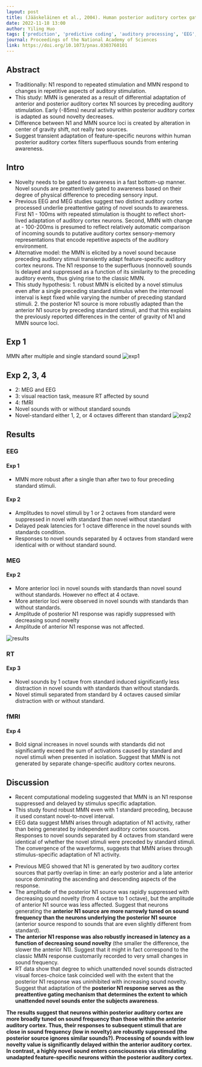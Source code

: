 ```yaml
---
layout: post
title: (Jääskeläinen et al., 2004). Human posterior auditory cortex gates novel sounds to consciousness
date: 2022-11-18 13:00
author: Yiling Huo
tags: ['prediction', 'predictive coding', 'auditory processing', 'EEG', 'MEG', 'fMRI', 'N1']
journal: Proceedings of the National Academy of Sciences
link: https://doi.org/10.1073/pnas.0303760101
---
```


## Abstract

- Traditionally: N1 respond to repeated stimulation and MMN respond to changes in repetitive aspects of auditory stimulation.
- This study: MMN is generated as a result of differential adaptation of anterior and posterior auditory cortex N1 sources by preceding auditory stimulation. Early (-85ms) neural activity within posterior auditory cortex is adapted as sound novelty decreases.
- Difference between N1 and MMN source loci is created by alteration in center of gravity shift, not really two sources.
- Suggest transient adaptation of feature-specific neurons within human posterior auditory cortex filters superfluous sounds from entering awareness.

## Intro

- Novelty needs to be gated to awareness in a fast bottom-up manner. Novel sounds are preattentively gated to awareness based on their degree of physical difference to preceding sensory input.
- Previous EEG and MEG studies suggest two distinct auditory cortex processed underlie preattentive gating of novel sounds to awareness. First N1 - 100ms with repeated stimulation is thought to reflect short-lived adaptation of auditory cortex neurons. Second, MMN with change at - 100-200ms is presumed to reflect relatively automatic comparison of incoming sounds to putative auditory cortex sensory-memory representations that encode repetitive aspects of the auditory environment. 
- Alternative model: the MMN is elicited by a novel sound because preceding auditory stimuli transiently adapt feature-specific auditory cortex neurons. The N1 response to the superfluous (nonnovel) sounds Is delayed and suppressed as a function of its similarity to the preceding auditory events, thus giving rise to the classic MMN. 
- This study hypothesis: 1. robust MMN is elicited by a novel stimulus even after a single preceding standard stimulus when the internovel interval is kept fixed while varying the number of preceding standard stimuli. 2. the posterior N1 source is more robustly adapted than the anterior N1 source by preceding standard stimuli, and that this explains the previously reported differences in the center of gravity of N1 and MMN source loci. 

## Exp 1
MMN after multiple and single standard sound
![exp1](/img/articles-phd/jaaskelainen-2004-1.png)

## Exp 2, 3, 4 
- 2: MEG and EEG 
- 3: visual reaction task, measure RT affected by sound 
- 4: fMRI
- Novel sounds with or without standard sounds
- Novel-standard either 1, 2, or 4 octaves different than standard
![exp2](/img/articles-phd/jaaskelainen-2004-2.png)

## Results
### EEG
#### Exp 1

- MMN more robust after a single than after two to four preceding standard stimuli.

#### Exp 2

- Amplitudes to novel stimuli by 1 or 2 octaves from standard were suppressed in novel with standard than novel without standard
- Delayed peak latencies for 1 octave difference in the novel sounds with standards condition.
- Responses to novel sounds separated by 4 octaves from standard were identical with or without standard sound. 

### MEG
#### Exp 2

- More anterior loci in novel sounds with standards than novel sound without standards. However no effect at 4 octave.
- More anterior loci were observed in novel sounds with standards than without standards.
- Amplitude of posterior N1 response was rapidly suppressed with decreasing sound novelty
- Amplitude of anterior N1 response was not affected.

![results](/img/articles-phd/jaaskelainen-2004-3.png)

### RT
#### Exp 3

- Novel sounds by 1 octave from standard induced significantly less distraction in novel sounds with standards than without standards. 
- Novel stimuli separated from standard by 4 octaves caused similar distraction with or without standard.

### fMRI 
#### Exp 4

- Bold signal increases in novel sounds with standards did not significantly exceed the sum of activations caused by standard and novel stimuli when presented in isolation. Suggest that MMN is not generated by separate change-specific auditory cortex neurons.

## Discussion

- Recent computational modeling suggested that MMN is an N1 response suppressed and delayed by stimulus specific adaptation.
- This study found robust MMN even with 1 standard preceding, because it used constant novel-to-novel interval.
- EEG data suggest MMN arises through adaptation of N1 activity, rather than being generated by independent auditory cortex sources. Responses to novel sounds separated by 4 octaves from standard were identical of whether the novel stimuli were preceded by standard stimuli. The convergence of the waveforms, suggests that MMN arises through stimulus-specific adaptation of N1 activity.

<p></P>

- Previous MEG showed that N1 is generated by two auditory cortex sources that partly overlap in time: an early posterior and a late anterior source dominating the ascending and descending aspects of the response.
- The amplitude of the posterior N1 source was rapidly suppressed with decreasing sound novelty (from 4 octave to 1 octave), but the amplitude of anterior N1 source was less affected. Suggest that neurons generating the **anterior N1 source are more narrowly tuned on sound frequency than the neurons underlying the posterior N1 source** (anterior source respond to sounds that are even slightly different from standard). 
- **The anterior N1 response was also robustly increased in latency as a function of decreasing sound novelty** (the smaller the difference, the slower the anterior N1). Suggest that it might in fact correspond to the classic MMN response customarily recorded to very small changes in sound frequency. 
- RT data show that degree to which unattended novel sounds distracted visual forces-choice task coincided well with the extent that the posterior N1 response was uninhibited with increasing sound novelty. Suggest that adaptation of the **posterior N1 response serves as the preattentive gating mechanism that determines the extent to which unattended novel sounds enter the subjects awareness**. 

**The results suggest that neurons within posterior auditory cortex are more broadly tuned on sound frequency than those within the anterior auditory cortex. Thus, their responses to subsequent stimuli that are close in sound frequency (low in novelty) are robustly suppressed (the posterior source ignores similar sounds?). Processing of sounds with low novelty value is significantly delayed within the anterior auditory cortex. In contrast, a highly novel sound enters consciousness via stimulating unadapted feature-specific neurons within the posterior auditory cortex.**